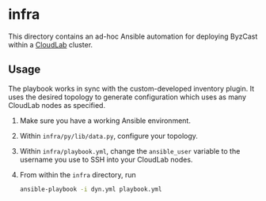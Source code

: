 # infra

This directory contains an ad-hoc Ansible automation for deploying ByzCast within
a [CloudLab](https://www.cloudlab.us) cluster.

## Usage

The playbook works in sync with the custom-developed inventory plugin. It uses the desired
topology to generate configuration which uses as many CloudLab nodes as specified.

1. Make sure you have a working Ansible environment.
2. Within `infra/py/lib/data.py`, configure your topology.
3. Within `infra/playbook.yml`, change the `ansible_user` variable to the username
   you use to SSH into your CloudLab nodes.
4. From within the `infra` directory, run

    ```bash
    ansible-playbook -i dyn.yml playbook.yml
    ```
